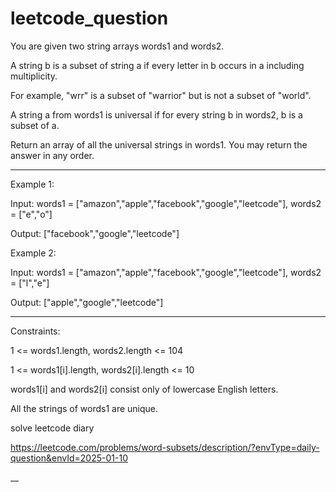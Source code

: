 # leetcode_question

You are given two string arrays words1 and words2.

A string b is a subset of string a if every letter in b occurs in a including multiplicity.

For example, "wrr" is a subset of "warrior" but is not a subset of "world".

A string a from words1 is universal if for every string b in words2, b is a subset of a.

Return an array of all the universal strings in words1. You may return the answer in any order.


---
 

Example 1:

Input: words1 = ["amazon","apple","facebook","google","leetcode"], words2 = ["e","o"]

Output: ["facebook","google","leetcode"]



Example 2:

Input: words1 = ["amazon","apple","facebook","google","leetcode"], words2 = ["l","e"]

Output: ["apple","google","leetcode"]
 


---

Constraints:

1 <= words1.length, words2.length <= 104

1 <= words1[i].length, words2[i].length <= 10

words1[i] and words2[i] consist only of lowercase English letters.

All the strings of words1 are unique.





solve leetcode diary


https://leetcode.com/problems/word-subsets/description/?envType=daily-question&envId=2025-01-10

__
